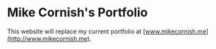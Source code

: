 # Mike Cornish's Portfolio
This website will replace my current portfolio at [www.mikecornish.me](http://www.mikecornish.me).
